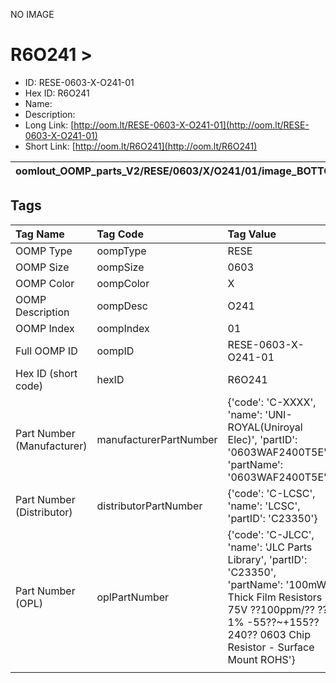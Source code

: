 


  
NO IMAGE  
# R6O241 > 

- ID: RESE-0603-X-O241-01
- Hex ID: R6O241
- Name: 
- Description: 
- Long Link: [http://oom.lt/RESE-0603-X-O241-01](http://oom.lt/RESE-0603-X-O241-01)
- Short Link: [http://oom.lt/R6O241](http://oom.lt/R6O241)
  

|oomlout_OOMP_parts_V2/RESE/0603/X/O241/01/image_BOTTOM.jpg|oomlout_OOMP_parts_V2/RESE/0603/X/O241/01/image_Re.jpg|||
| :---: | :---: | :---: | :---: |

## Tags
  

|Tag Name|Tag Code|Tag Value|
| :--- | :--- | :--- |
|OOMP Type|oompType|RESE|
|OOMP Size|oompSize|0603|
|OOMP Color|oompColor|X|
|OOMP Description|oompDesc|O241|
|OOMP Index|oompIndex|01|
|Full OOMP ID|oompID|RESE-0603-X-O241-01|
|Hex ID (short code)|hexID|R6O241|
|Part Number (Manufacturer)|manufacturerPartNumber|{'code': 'C-XXXX', 'name': 'UNI-ROYAL(Uniroyal Elec)', 'partID': '0603WAF2400T5E', 'partName': '0603WAF2400T5E'}|
|Part Number (Distributor)|distributorPartNumber|{'code': 'C-LCSC', 'name': 'LCSC', 'partID': 'C23350'}|
|Part Number (OPL)|oplPartNumber|{'code': 'C-JLCC', 'name': 'JLC Parts Library', 'partID': 'C23350', 'partName': '100mW Thick Film Resistors 75V ??100ppm/?? ??1% -55??~+155?? 240?? 0603  Chip Resistor - Surface Mount ROHS'}|
||||
